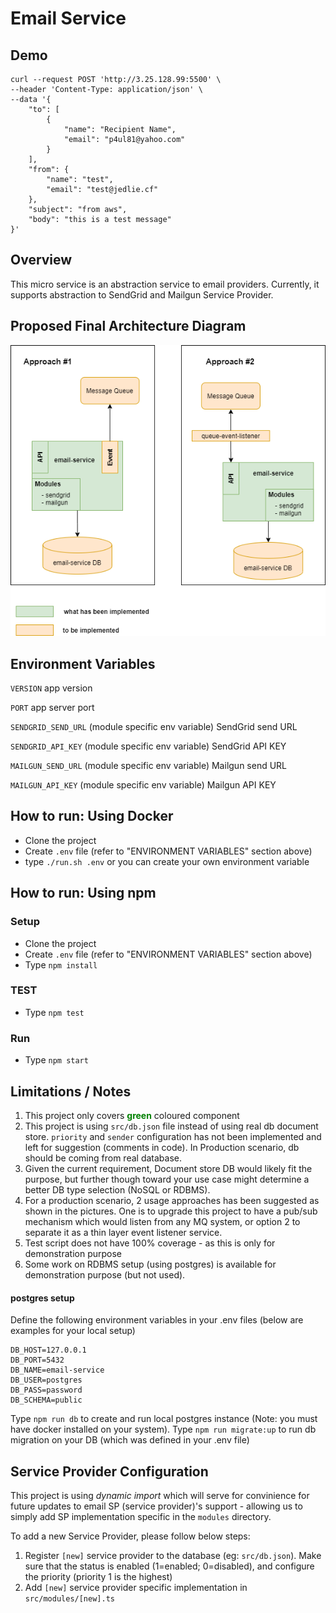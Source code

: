 # Email Service

## Demo

```
curl --request POST 'http://3.25.128.99:5500' \
--header 'Content-Type: application/json' \
--data '{
    "to": [
        {
            "name": "Recipient Name",
            "email": "p4ul81@yahoo.com"
        }
    ],
    "from": {
        "name": "test",
        "email": "test@jedlie.cf"
    },
    "subject": "from aws",
    "body": "this is a test message"
}'
```

## Overview

This micro service is an abstraction service to email providers. Currently, it supports abstraction to SendGrid and Mailgun Service Provider.

## Proposed Final Architecture Diagram

![Architecture Diagram](doc/final-architecture.png)

## Environment Variables

`VERSION` app version

`PORT` app server port

`SENDGRID_SEND_URL` (module specific env variable) SendGrid send URL

`SENDGRID_API_KEY` (module specific env variable) SendGrid API KEY

`MAILGUN_SEND_URL` (module specific env variable) Mailgun send URL

`MAILGUN_API_KEY` (module specific env variable) Mailgun API KEY

## How to run: Using Docker

- Clone the project
- Create `.env` file (refer to "ENVIRONMENT VARIABLES" section above)
- type `./run.sh .env` or you can create your own environment variable

## How to run: Using npm

### Setup

- Clone the project
- Create `.env` file (refer to "ENVIRONMENT VARIABLES" section above)
- Type `npm install`

### TEST

- Type `npm test`

### Run

- Type `npm start`

## Limitations / Notes

1. This project only covers <span style="color:green">**green**</span> coloured component
2. This project is using `src/db.json` file instead of using real db document store. `priority` and `sender` configuration has not been implemented and left for suggestion (comments in code). In Production scenario, db should be coming from real database.
3. Given the current requirement, Document store DB would likely fit the purpose, but further though toward your use case might determine a better DB type selection (NoSQL or RDBMS).
4. For a production scenario, 2 usage approaches has been suggested as shown in the pictures. One is to upgrade this project to have a pub/sub mechanism which would listen from any MQ system, or option 2 to separate it as a thin layer event listener service.
5. Test script does not have 100% coverage - as this is only for demonstration purpose
6. Some work on RDBMS setup (using postgres) is available for demonstration purpose (but not used).

#### postgres setup

Define the following environment variables in your .env files (below are examples for your local setup)

```
DB_HOST=127.0.0.1
DB_PORT=5432
DB_NAME=email-service
DB_USER=postgres
DB_PASS=password
DB_SCHEMA=public
```

Type `npm run db` to create and run local postgres instance (Note: you must have docker installed on your system).
Type `npm run migrate:up` to run db migration on your DB (which was defined in your .env file)

## Service Provider Configuration

This project is using _*dynamic import*_ which will serve for convinience for future updates to email SP (service provider)'s support - allowing us to simply add SP implementation specific in the `modules` directory.

To add a new Service Provider, please follow below steps:

1. Register `[new]` service provider to the database (eg: `src/db.json`). Make sure that the status is enabled (1=enabled; 0=disabled), and configure the priority (priority 1 is the highest)
2. Add `[new]` service provider specific implementation in `src/modules/[new].ts`
